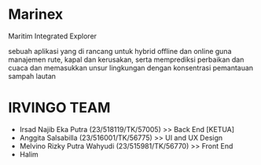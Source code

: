 # Marinex
Maritim Integrated Explorer

sebuah aplikasi yang di rancang untuk hybrid offline dan online guna manajemen rute, kapal dan kerusakan, serta memprediksi perbaikan dan cuaca dan memasukkan unsur lingkungan dengan konsentrasi pemantauan sampah lautan 

# IRVINGO TEAM

- Irsad Najib Eka Putra (23/518119/TK/57005) >> Back End [KETUA] 
- Anggita Salsabilla (23/516001/TK/56775) >> UI and UX Design 
- Melvino Rizky Putra Wahyudi (23/515981/TK/56770) >> Front End 
- Halim
